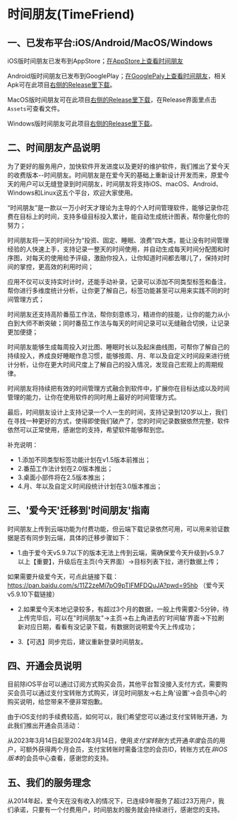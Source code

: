 # 时间朋友(TimeFriend)

## 一、已发布平台:iOS/Android/MacOS/Windows

iOS版时间朋友已发布到AppStore；[在AppStore上查看时间朋友](https://apps.apple.com/cn/app/%E6%97%B6%E9%97%B4%E6%9C%8B%E5%8F%8B/id6444887169?l=en)

Android版时间朋友已发布到GooglePlay；[在GooglePaly上查看时间朋友](https://play.google.com/store/apps/details?id=vip.timefriend.timefriend)，相关Apk可在此项目[右侧的Release里下载](https://github.com/Yaohong9257/TimeFriend/releases)。

MacOS版时间朋友可在此项目[右侧的Release里下载](https://github.com/Yaohong9257/TimeFriend/releases)，在Release界面里点击`Assets`可查看文件。

Windows版时间朋友可此项目[右侧的Release里下载](https://github.com/Yaohong9257/TimeFriend/releases)。

## 二、时间朋友产品说明

为了更好的服务用户，加快软件开发进度以及更好的维护软件，我们推出了爱今天的收费版本--时间朋友。时间朋友是在爱今天的基础上重新设计开发而来，原爱今天的用户可以无缝登录到时间朋友，时间朋友将支持iOS、macOS、Android、Windows和Linux这五个平台，欢迎大家使用。

“时间朋友”是一款以一万小时天才理论为主导的个人时间管理软件，能够记录你花费在目标上的时间，支持多级目标投入累计，能自动生成统计图表，帮你量化你的努力；

时间朋友将一天的时间分为“投资、固定、睡眠、浪费”四大类，能让没有时间管理经验的人快速上手，支持记录一整天的时间使用，并自动生成每天时间分配图和时序图，对每天的使用给予评级，激励你投入，让你知道时间都去哪儿了，保持对时间的掌控，更高效的利用时间；

应用不仅可以支持实时计时，还能手动补录，记录可以添加不同类型标签和备注，帮你进行多维度统计分析，让你更了解自己，标签功能甚至可以用来实践不同的时间管理方式；

时间朋友还支持高阶番茄工作法，帮你刻意练习，精进你的技能，让你的能力从小白到大师不断突破；同时番茄工作法与每天的时间记录可以无缝融合切换，让记录更加便捷；

时间朋友能够生成每周投入对比图、睡眠时长以及起床曲线图，可帮你了解自己的持续投入，养成良好睡眠作息习惯，能够按周、月、年以及自定义时间段来进行统计分析，让你在更大时间尺度上了解自己的投入情况，发现自己宏观上的周期规律。

时间朋友将持续把有效的时间管理方式融合到软件中，扩展你在目标达成以及时间管理的能力，让你在使用软件的同时用上最好的时间管理方式。

最后，时间朋友设计上支持记录一个人一生的时间，支持记录到120岁以上，我们在寻找一种更好的方式，使得即使我们破产了，您的时间记录数据依然完整，软件依然可以正常使用，感谢您的支持，希望软件能够帮到您。


补充说明：
* 1.添加不同类型标签功能计划在v1.5版本前推出；
* 2.番茄工作法计划在2.0版本推出；
* 3.桌面小部件将在2.5版本推出；
* 4.月、年以及自定义时间段统计计划在3.0版本推出；



## 三、'爱今天'迁移到'时间朋友'指南

时间朋友上传到云端功能为付费功能，但云端下载记录依然可用，可以用来验证数据是否有同步到云端，具体的迁移步骤如下：

* 1.由于爱今天v5.9.7以下的版本无法上传到云端，需确保爱今天升级到v5.9.7以上【重要】，升级后在主页(今天界面）->目标列表下拉，进行数据上传；

如果需要升级爱今天，可点此链接下载：https://pan.baidu.com/s/11Z2zeMi7pO9pTlFMFDQuJA?pwd=95hb （爱今天v5.9.10下载链接）

* 2.如果爱今天本地记录较多，有超过3个月的数据，一般上传需要2-5分钟，待上传完毕后，可以在"时间朋友"->主页->右上角进去的'时间轴'界面->下拉刷新对应日期，看看有没记录下载，有数据则说明爱今天上传成功；

* 3.【可选】同步完后，建议重新登录时间朋友。


## 四、开通会员说明

目前除iOS平台可以通过订阅方式购买会员，其他平台暂没接入支付方式，需要购买会员可以通过支付宝转账方式购买，详见时间朋友->右上角'设置'->会员中心的购买说明，给您带来不便非常抱歉。

由于iOS支付的手续费较高，如何可以，我们希望您可以通过支付宝转账开通，为此我们推出开通会员活动：

从2023年3月14日起至2024年3月14日，使用*支付宝转账*方式开通*年度*会员的用户，可额外获得两个月会员，支付宝转账时需备注您的会员ID，转账方式在*非iOS版本*的会员中心查看，感谢您的支持。

## 五、我们的服务理念

从2014年起，爱今天在没有收入的情况下，已连续9年服务了超过23万用户，我们承诺，只要有一个付费用户，时间朋友的服务就会持续进行，感谢您的支持。



